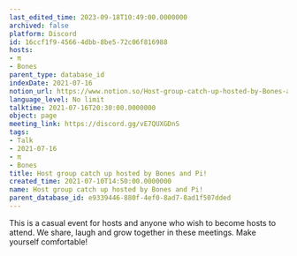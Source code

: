 ```yaml
---
last_edited_time: 2023-09-18T10:49:00.0000000
archived: false
platform: Discord
id: 16ccf1f9-4566-4dbb-8be5-72c06f816988
hosts:
- π
- Bones
parent_type: database_id
indexDate: 2021-07-16
notion_url: https://www.notion.so/Host-group-catch-up-hosted-by-Bones-and-Pi-16ccf1f945664dbb8be572c06f816988
language_level: No limit
talktime: 2021-07-16T20:30:00.0000000
object: page
meeting_link: https://discord.gg/vE7QUXGDnS
tags:
- Talk
- 2021-07-16
- π
- Bones
title: Host group catch up hosted by Bones and Pi!
created_time: 2021-07-10T14:50:00.0000000
name: Host group catch up hosted by Bones and Pi!
parent_database_id: e9339446-880f-4ef0-8ad7-8ad1f507dded
---
```


This is a casual event for hosts and anyone who wish to become hosts to attend.  We share, laugh and grow together in these meetings.  Make yourself comfortable!






